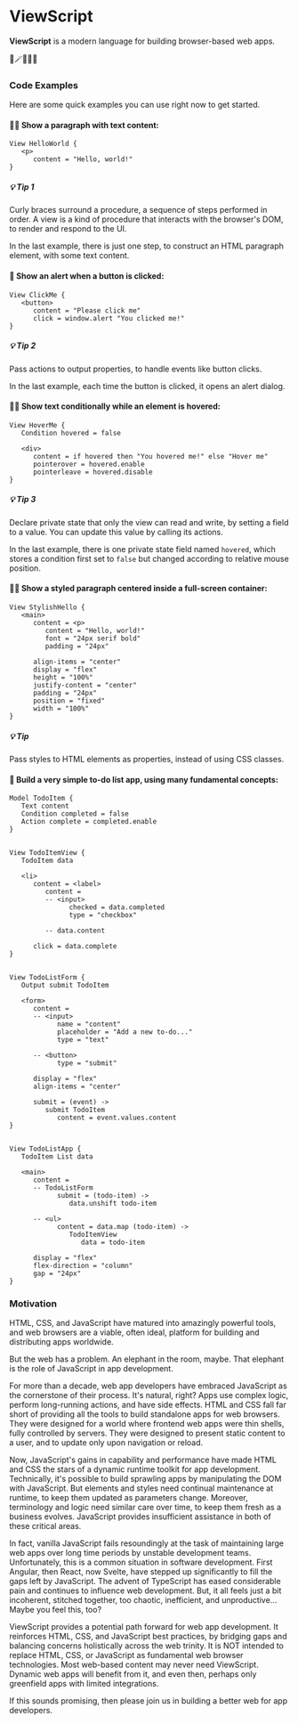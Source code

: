# ViewScript

**ViewScript** is a modern language for building browser-based web apps.

🧙🪄✨💖🌺

### Code Examples

Here are some quick examples you can use right now to get started.

#### 🧑‍💻 Show a paragraph with text content:

```
View HelloWorld {
   <p>
      content = "Hello, world!"
}
```

##### 💡 Tip 1

Curly braces surround a procedure, a sequence of steps performed in order. A view is a kind of procedure that interacts with the browser's DOM, to render and respond to the UI.

In the last example, there is just one step, to construct an HTML paragraph element, with some text content.

#### 💁 Show an alert when a button is clicked:

```
View ClickMe {
   <button>
      content = "Please click me"
      click = window.alert "You clicked me!"
}
```

##### 💡 Tip 2

Pass actions to output properties, to handle events like button clicks.

In the last example, each time the button is clicked, it opens an alert dialog.

#### 🧑‍🔬 Show text conditionally while an element is hovered:

```
View HoverMe {
   Condition hovered = false

   <div>
      content = if hovered then "You hovered me!" else "Hover me"
      pointerover = hovered.enable
      pointerleave = hovered.disable
}
```

##### 💡 Tip 3

Declare private state that only the view can read and write, by setting a field to a value. You can update this value by calling its actions.

In the last example, there is one private state field named `hovered`, which stores a condition first set to `false` but changed according to relative mouse position.

#### 🧑‍🎨 Show a styled paragraph centered inside a full-screen container:

```
View StylishHello {
   <main>
      content = <p>
         content = "Hello, world!"
         font = "24px serif bold"
         padding = "24px"

      align-items = "center"
      display = "flex"
      height = "100%"
      justify-content = "center"
      padding = "24px"
      position = "fixed"
      width = "100%"
}
```

##### 💡 Tip

Pass styles to HTML elements as properties, instead of using CSS classes.

#### 👷 Build a very simple to-do list app, using many fundamental concepts:

```
Model TodoItem {
   Text content
   Condition completed = false
   Action complete = completed.enable
}


View TodoItemView {
   TodoItem data

   <li>
      content = <label>
         content =
         -- <input>
               checked = data.completed
               type = "checkbox"

         -- data.content

      click = data.complete
}


View TodoListForm {
   Output submit TodoItem

   <form>
      content =
      -- <input>
            name = "content"
            placeholder = "Add a new to-do..."
            type = "text"

      -- <button>
            type = "submit"

      display = "flex"
      align-items = "center"

      submit = (event) ->
         submit TodoItem
            content = event.values.content
}


View TodoListApp {
   TodoItem List data

   <main>
      content =
      -- TodoListForm
            submit = (todo-item) ->
               data.unshift todo-item

      -- <ul>
            content = data.map (todo-item) ->
               TodoItemView
                  data = todo-item

      display = "flex"
      flex-direction = "column"
      gap = "24px"
}
```

### Motivation

HTML, CSS, and JavaScript have matured into amazingly powerful tools, and web browsers are a viable, often ideal, platform for building and distributing apps worldwide.

But the web has a problem. An elephant in the room, maybe. That elephant is the role of JavaScript in app development.

For more than a decade, web app developers have embraced JavaScript as the cornerstone of their process. It's natural, right? Apps use complex logic, perform long-running actions, and have side effects. HTML and CSS fall far short of providing all the tools to build standalone apps for web browsers. They were designed for a world where frontend web apps were thin shells, fully controlled by servers. They were designed to present static content to a user, and to update only upon navigation or reload.

Now, JavaScript's gains in capability and performance have made HTML and CSS the stars of a dynamic runtime toolkit for app development. Technically, it's possible to build sprawling apps by manipulating the DOM with JavaScript. But elements and styles need continual maintenance at runtime, to keep them updated as parameters change. Moreover, terminology and logic need similar care over time, to keep them fresh as a business evolves. JavaScript provides insufficient assistance in both of these critical areas.

In fact, vanilla JavaScript fails resoundingly at the task of maintaining large web apps over long time periods by unstable development teams. Unfortunately, this is a common situation in software development. First Angular, then React, now Svelte, have stepped up significantly to fill the gaps left by JavaScript. The advent of TypeScript has eased considerable pain and continues to influence web development. But, it all feels just a bit incoherent, stitched together, too chaotic, inefficient, and unproductive... Maybe you feel this, too?

ViewScript provides a potential path forward for web app development. It reinforces HTML, CSS, and JavaScript best practices, by bridging gaps and balancing concerns holistically across the web trinity. It is NOT intended to replace HTML, CSS, or JavaScript as fundamental web browser technologies. Most web-based content may never need ViewScript. Dynamic web apps will benefit from it, and even then, perhaps only greenfield apps with limited integrations.

If this sounds promising, then please join us in building a better web for app developers.
